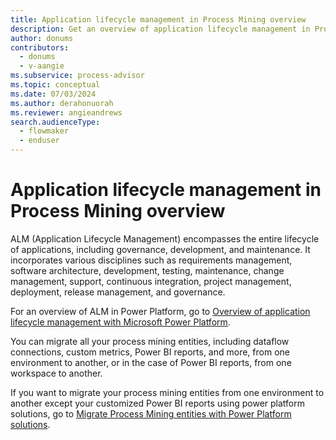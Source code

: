 ```yaml
---
title: Application lifecycle management in Process Mining overview
description: Get an overview of application lifecycle management in Process Mining, which includes governance, development, and maintenance.
author: donums
contributors:
  - donums
  - v-aangie  
ms.subservice: process-advisor
ms.topic: conceptual
ms.date: 07/03/2024
ms.author: derahonuorah
ms.reviewer: angieandrews
search.audienceType: 
  - flowmaker
  - enduser
---
```


# Application lifecycle management in Process Mining overview

ALM (Application Lifecycle Management) encompasses the entire lifecycle of applications, including governance, development, and maintenance. It incorporates various disciplines such as requirements management, software architecture, development, testing, maintenance, change management, support, continuous integration, project management, deployment, release management, and governance.

For an overview of ALM in Power Platform, go to [Overview of application lifecycle management with Microsoft Power Platform](/power-platform/alm/overview-alm).

You can migrate all your process mining entities, including dataflow connections, custom metrics, Power BI reports, and more, from one environment to another, or in the case of Power BI reports, from one workspace to another.

If you want to migrate your process mining entities from one environment to another except your customized Power BI reports using power platform solutions, go to [Migrate Process Mining entities with Power Platform solutions](process-mining-alm-entities-solutions.md).


